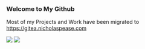### Welcome to My Github
Most of my Projects and Work have been migrated to https://gitea.nicholaspease.com

![](https://github-readme-stats.vercel.app/api/wakatime?username=LAX18&api_domain=wakaapi.nicholaspease.com&bg_color=000000&title_color=FFFFFF&icon_color=2F855A&text_color=ffffff&custom_title=Weekly%20Coding%20Stats&layout=compact)
![](https://github-readme-stats.vercel.app/api?username=LAX18&include_all_commits=true&count_private=true&theme=dark&bg_color=000000)
